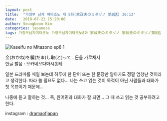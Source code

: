 ```yaml
---
layout: post
title:  "가정부 남자 미타조노 제 8화(家政夫のミタゾノ 第8話) 36:13"
date:   2018-07-22 15:20:00
author: Seungbeom Kim
categories: japanese
tags: 가정부남자미타조노 가정부남자미타조노8화 家政夫のミタゾノ 家政夫のミタゾノ第8話 일본드라마 일드 dramaofjapan 일본어공부
---
```


<img src="{{ site.baseurl }}/assets/japanese/kaseifu_no_mitazono_8_1.jpg" title="Kaseifu no Mitazono ep8 1" class="post-image">

金(おかね)を騙(だま)し取(と)って : 돈을 가로채서<br>
한글 발음 : 오카네오다마시톳테

일본 드라마를 매일 보는데 하루에 한 단어 또는 한 문장만 알아가도 정말 엄청난 것이라고 생각한다.
따라 쓸 필요도 없다... 나는 쓰고 읽는 것이 목적이 아닌 사람들과 대화가 첫 목표이기 때문에...

나중에 듣고 말하는 것... 즉, 원어민과 대화가 잘 되면... 그 때 쓰고 읽는 것 공부하려고 한다.

instagram : [dramaofjapan](https://www.instagram.com/p/BkXuVZsDCR8/?taken-by=dramaofjapan)
